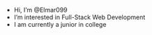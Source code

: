 - Hi, I’m @Elmar099
- I’m interested in Full-Stack Web Development
- I am currently a junior in college
